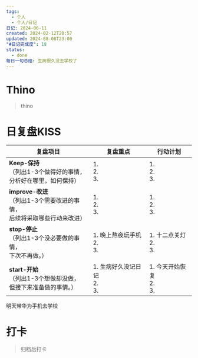 ```yaml
---
tags:
  - 个人
  - 个人/日记
日记: 2024-06-11
created: 2024-02-12T20:57
updated: 2024-08-08T23:00
"#日记完成度": 18
status:
  - done
每日一句总结: 生病很久没去学校了
---
```


# Thino
> thino

# 日复盘KISS
| **复盘项目**                                             | **复盘重点**                  | **行动计划**                |
| ---------------------------------------------------- | ------------------------- | ----------------------- |
| **Keep-保持**<br>（列出1-3个做得好的事情，<br>   分析好在哪里，如何保持）     | 1.  <br>2. <br>3.         | 1.  <br>2. <br>3.       |
| **improve-改进**<br>（列出1-3个需要改进的事情，<br>  后续将采取哪些行动来改进） | 1.  <br>2. <br>3.         | 1.  <br>2. <br>3.       |
| **stop-停止**<br>（列出1-3个没必要做的事情，<br>下次不再做。）            | 1.  晚上熬夜玩手机<br>2. <br>3.  | 1.  十二点关灯<br>2. <br>3.  |
| **start-开始**<br>（列出1-3个想做却没做，<br>但接下来准备做的事情。）        | 1.  生病好久没记日记<br>2. <br>3. | 1.  今天开始恢复<br>2. <br>3. |

明天带华为手机去学校

# 打卡
> 归档后打卡


